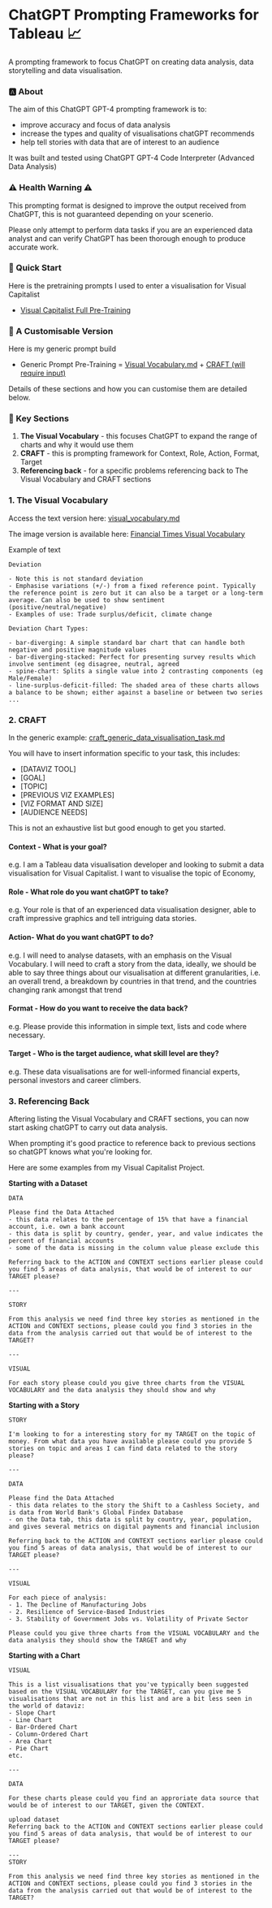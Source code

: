 # ChatGPT Prompting Frameworks for Tableau 📈
A prompting framework to focus ChatGPT on creating data analysis, data storytelling and data visualisation. 
<br>

### :a: About

The aim of this ChatGPT GPT-4 prompting framework is to:
- improve accuracy and focus of data analysis
- increase the types and quality of visualisations chatGPT recommends
- help tell stories with data that are of interest to an audience 

It was built and tested using ChatGPT GPT-4 Code Interpreter (Advanced Data Analysis)

### ⚠️ Health Warning ⚠️

This prompting format is designed to improve the output received from ChatGPT, this is not guaranteed depending on your scenerio. 

Please only attempt to perform data tasks if you are an experienced data analyst and can verify ChatGPT has been thorough enough to produce accurate work. 

### 🔌 Quick Start

Here is the pretraining prompts I used to enter a visualisation for Visual Capitalist

- [Visual Capitalist Full Pre-Training](visual_capitalist_pretraining.md)

### 🔨 A Customisable Version

Here is my generic prompt build

- Generic Prompt Pre-Training = [Visual Vocabulary.md](visual_vocabulary.md) + [CRAFT (will require input)](craft_generic_data_visualisation_task.md)

Details of these sections and how you can customise them are detailed below.

### 🔑 Key Sections

1. **The Visual Vocabulary** - this focuses ChatGPT to expand the range of charts and why it would use them
2. **CRAFT** - this is prompting framework for Context, Role, Action, Format, Target
3. **Referencing back** - for a specific problems referencing back to The Visual Vocabulary and CRAFT sections

### 1. The Visual Vocabulary

Access the text version here: [visual_vocabulary.md](visual_vocabulary.md)

The image version is available here: [Financial Times Visual Vocabulary](https://github.com/Financial-Times/chart-doctor/blob/main/visual-vocabulary/Visual-vocabulary-en.pdf)


Example of text
```
Deviation

- Note this is not standard deviation
- Emphasise variations (+/-) from a fixed reference point. Typically the reference point is zero but it can also be a target or a long-term average. Can also be used to show sentiment (positive/neutral/negative)
- Examples of use: Trade surplus/deficit, climate change

Deviation Chart Types:

- bar-diverging: A simple standard bar chart that can handle both negative and positive magnitude values
- bar-diverging-stacked: Perfect for presenting survey results which involve sentiment (eg disagree, neutral, agreed
- spine-chart: Splits a single value into 2 contrasting components (eg Male/Female)
- line-surplus-deficit-filled: The shaded area of these charts allows a balance to be shown; either against a baseline or between two series
...
```

### 2. CRAFT

In the generic example: [craft_generic_data_visualisation_task.md](craft_generic_data_visualisation_task.md)

You will have to insert information specific to your task, this includes:

- [DATAVIZ TOOL]
- [GOAL]
- [TOPIC]
- [PREVIOUS VIZ EXAMPLES]
- [VIZ FORMAT AND SIZE]
- [AUDIENCE NEEDS]

This is not an exhaustive list but good enough to get you started.

#### Context - What is your goal?

e.g. I am a Tableau data visualisation developer and looking to submit a data visualisation for Visual Capitalist. I want to visualise the topic of Economy,

#### Role - What role do you want chatGPT to take?

e.g. Your role is that of an experienced data visualisation designer, able to craft impressive graphics and tell intriguing data stories.

#### Action- What do you want chatGPT to do? 

e.g. I will need to analyse datasets, with an emphasis on the Visual Vocabulary. I will need to craft a story from the data, ideally, we should be able to say three things about our visualisation at different granularities, i.e. an overall trend, a breakdown by countries in that trend, and the countries changing rank amongst that trend 

#### Format - How do you want to receive the data back? 

e.g. Please provide this information in simple text, lists and code where necessary. 

#### Target - Who is the target audience, what skill level are they? 

e.g. These data visualisations are for well-informed financial experts, personal investors and career climbers.  


### 3. Referencing Back 

Aftering listing the Visual Vocabulary and CRAFT sections, you can now start asking chatGPT to carry out data analysis. 

When prompting it's good practice to reference back to previous sections so chatGPT knows what you're looking for.

Here are some examples from my Visual Capitalist Project.

**Starting with a Dataset**
```
DATA

Please find the Data Attached
- this data relates to the percentage of 15% that have a financial account, i.e. own a bank account
- this data is split by country, gender, year, and value indicates the percent of financial accounts
- some of the data is missing in the column value please exclude this

Referring back to the ACTION and CONTEXT sections earlier please could you find 5 areas of data analysis, that would be of interest to our TARGET please?

---

STORY

From this analysis we need find three key stories as mentioned in the ACTION and CONTEXT sections, please could you find 3 stories in the data from the analysis carried out that would be of interest to the TARGET?

---

VISUAL 

For each story please could you give three charts from the VISUAL VOCABULARY and the data analysis they should show and why
```

**Starting with a Story**
```
STORY

I'm looking to for a interesting story for my TARGET on the topic of money. From what data you have available please could you provide 5 stories on topic and areas I can find data related to the story please?

---

DATA

Please find the Data Attached
- this data relates to the story the Shift to a Cashless Society, and is data from World Bank's Global Findex Database
- on the Data tab, this data is split by country, year, population, and gives several metrics on digital payments and financial inclusion

Referring back to the ACTION and CONTEXT sections earlier please could you find 5 areas of data analysis, that would be of interest to our TARGET please?

---

VISUAL 

For each piece of analysis:
- 1. The Decline of Manufacturing Jobs
- 2. Resilience of Service-Based Industries
- 3. Stability of Government Jobs vs. Volatility of Private Sector

Please could you give three charts from the VISUAL VOCABULARY and the data analysis they should show the TARGET and why

```

 **Starting with a Chart**
```
VISUAL

This is a list visualisations that you've typically been suggested based on the VISUAL VOCABULARY for the TARGET, can you give me 5 visualisations that are not in this list and are a bit less seen in the world of dataviz:
- Slope Chart
- Line Chart
- Bar-Ordered Chart
- Column-Ordered Chart
- Area Chart
- Pie Chart
etc.

---

DATA

For these charts please could you find an approriate data source that would be of interest to our TARGET, given the CONTEXT. 

upload dataset
Referring back to the ACTION and CONTEXT sections earlier please could you find 5 areas of data analysis, that would be of interest to our TARGET please?

---
STORY

From this analysis we need find three key stories as mentioned in the ACTION and CONTEXT sections, please could you find 3 stories in the data from the analysis carried out that would be of interest to the TARGET?


```


